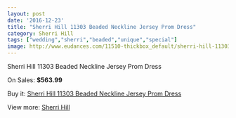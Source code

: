 ```yaml
---
layout: post
date: '2016-12-23'
title: "Sherri Hill 11303 Beaded Neckline Jersey Prom Dress"
category: Sherri Hill
tags: ["wedding","sherri","beaded","unique","special"]
image: http://www.eudances.com/11510-thickbox_default/sherri-hill-11303-beaded-neckline-jersey-prom-dress.jpg
---
```

Sherri Hill 11303 Beaded Neckline Jersey Prom Dress

On Sales: **$563.99**
<a href="https://www.eudances.com/en/sherri-hill/3649-sherri-hill-11303-beaded-neckline-jersey-prom-dress.html"><amp-img layout="responsive" width="600" height="600" src="//www.eudances.com/11510-thickbox_default/sherri-hill-11303-beaded-neckline-jersey-prom-dress.jpg" alt="Sherri Hill 11303 Beaded Neckline Jersey Prom Dress 0" /></a>
<a href="https://www.eudances.com/en/sherri-hill/3649-sherri-hill-11303-beaded-neckline-jersey-prom-dress.html"><amp-img layout="responsive" width="600" height="600" src="//www.eudances.com/11511-thickbox_default/sherri-hill-11303-beaded-neckline-jersey-prom-dress.jpg" alt="Sherri Hill 11303 Beaded Neckline Jersey Prom Dress 1" /></a>
<a href="https://www.eudances.com/en/sherri-hill/3649-sherri-hill-11303-beaded-neckline-jersey-prom-dress.html"><amp-img layout="responsive" width="600" height="600" src="//www.eudances.com/11512-thickbox_default/sherri-hill-11303-beaded-neckline-jersey-prom-dress.jpg" alt="Sherri Hill 11303 Beaded Neckline Jersey Prom Dress 2" /></a>
<a href="https://www.eudances.com/en/sherri-hill/3649-sherri-hill-11303-beaded-neckline-jersey-prom-dress.html"><amp-img layout="responsive" width="600" height="600" src="//www.eudances.com/11513-thickbox_default/sherri-hill-11303-beaded-neckline-jersey-prom-dress.jpg" alt="Sherri Hill 11303 Beaded Neckline Jersey Prom Dress 3" /></a>

Buy it: [Sherri Hill 11303 Beaded Neckline Jersey Prom Dress](https://www.eudances.com/en/sherri-hill/3649-sherri-hill-11303-beaded-neckline-jersey-prom-dress.html "Sherri Hill 11303 Beaded Neckline Jersey Prom Dress")

View more: [Sherri Hill](https://www.eudances.com/en/80-Sherri-Hill "Sherri Hill")